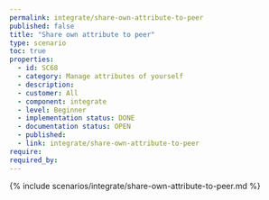 ```yaml
---
permalink: integrate/share-own-attribute-to-peer
published: false
title: "Share own attribute to peer"
type: scenario
toc: true
properties:
  - id: SC68
  - category: Manage attributes of yourself
  - description:
  - customer: All
  - component: integrate
  - level: Beginner
  - implementation status: DONE
  - documentation status: OPEN
  - published:
  - link: integrate/share-own-attribute-to-peer
require:
required_by:
---
```


{% include scenarios/integrate/share-own-attribute-to-peer.md %}
